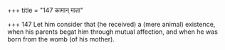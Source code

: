 +++
title = "147 कामान् माता"

+++
147	Let him consider that (he received) a (mere animal) existence, when his parents begat him through mutual affection, and when he was born from the womb (of his mother).